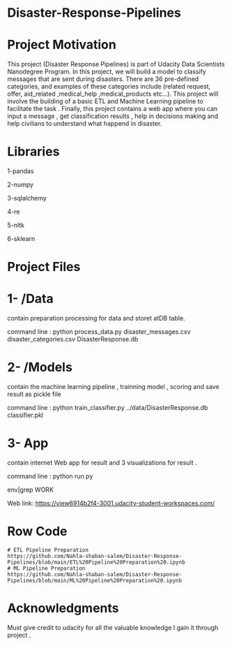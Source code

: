 # Disaster-Response-Pipelines
# Project Motivation
This project (Disaster Response Pipelines) is part of Udacity Data Scientists Nanodegree Program.
In this project, we will build a model to classify messages that are sent during disasters. There are 36 pre-defined categories, and examples of these categories include (related	request,	offer,	aid_related	,medical_help	,medical_products etc...).
This project will involve the building of a basic ETL and Machine Learning pipeline to facilitate the task . 
Finally, this project contains a web app where you can input a message , get classification results , help in decisions making and help civilians to understand what happend in disaster.

# Libraries
1-pandas

2-numpy

3-sqlalchemy

4-re

5-nltk

6-sklearn

# Project Files
# 1- /Data
contain preparation processing for data and storet atDB table.

command line : python process_data.py disaster_messages.csv disaster_categories.csv DisasterResponse.db

# 2- /Models
contain the machine learning pipeline , trainning model , scoring and save result as pickle file

command line : python train_classifier.py ../data/DisasterResponse.db classifier.pkl

# 3- App

contain internet Web app for result and 3 visualizations for result .

command line : python run.py

env|grep WORK

Web link: https://view6914b2f4-3001.udacity-student-workspaces.com/

# Row Code 
    # ETL Pipeline Preparation
    https://github.com/Nahla-shaban-salem/Disaster-Response-Pipelines/blob/main/ETL%20Pipeline%20Preparation%20.ipynb
    # ML Pipeline Preparation
    https://github.com/Nahla-shaban-salem/Disaster-Response-Pipelines/blob/main/ML%20Pipeline%20Preparation%20.ipynb
    
# Acknowledgments
Must give credit to udacity for all the valuable knowledge I gain it through project .

